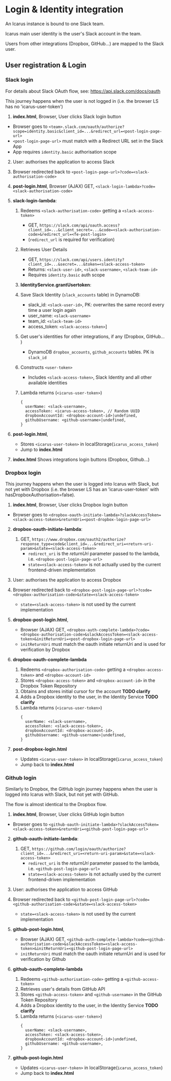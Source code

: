 # Login & Identity integration

An Icarus instance is bound to one Slack team.

Icarus main user identity is the user's Slack account in the team.

Users from other integrations (Dropbox, GitHub...) are mapped to the Slack user.

## User registration & Login

### Slack login

For details about Slack OAuth flow, see: https://api.slack.com/docs/oauth

This journey happens when the user is not logged in (i.e. the browser LS has no 'icarus-user-token')

1. **index.html**, Browser, User clicks Slack login button
  * Browser goes to `<team>.slack.com/oauth/authorize?scope=identity.basic&client_id=...&redirect_url=<post-login-page-url>`
  * `<post-login-page-url>` must match with a Redirect URL set in the Slack App
  * App requires `identity.basic` authorisation scope

2. User: authorises the application to access Slack
3. Browser redirected back to `<post-login-page-url>?code=<slack-authorisation-code>`
4. **post-login.html**, Browser (AJAX) GET, `<slack-login-lambda>?code=<slack-authorisation-code>`
5. **slack-login-lambda**:
    1. Redeems `<slack-authorisation-code>` getting a `<slack-access-token>`
        * GET, `https://slack.com/api/oauth.access?client_id=...&client_secret=...&code=<slack-authorisation-code>&redirect_url=<fe-post-login>`
        * (`redirect_url` is required for verification)

    2. Retrieves User Details
        * GET, `https://slack.com/api/users.identity?client_id=...&secret=...&token=<slack-access-token>`
        * Returns: `<slack-user-id>`, `<slack-username>`, `<slack-team-id>`
        * Requires `identity.basic` auth scope

    3. **IdentityService.grantUsertoken**:
      1. Save Slack Identity (`slack_accounts` table) in DynamoDB:
          * slack_id: `<slack-user-id>`, PK: overwrites the same record every time a user login again
          * user_name: `<slack-username>`
          * team_id: `<slack-team-id>`
          * access_token: `<slack-access-token>`]

      2. Get user's identities for other integrations, if any (Dropbox, GitHub... )
          * DynamoDB `dropbox_accounts`, `github_accounts` tables. PK is `slack_id`

      3. Constructs `<user-token>`
          * Includes `<slack-access-token>`, Slack Identity and all other available identities

     4. Lambda returns (`<icarus-user-token>`)
        ```
        {
          userName: <slack-username>,
          accessToken: <icarus-access-token>, // Random UUID
          dropboxAccountId: <dropbox-account-id>|undefined,
          githubUsername: <github-username>|undefined,
        }
        ```  

6. **post-login.html**,
    * Stores `<icarus-user-token>` in localStorage(`icarus_access_token`)
    * Jump to **index.html**
7. **index.html** Shows integrations login buttons (Dropbox, Github...)


### Dropbox login

This journey happens when the user is logged into Icarus with Slack, but not yet with Dropbox
(i.e. the browser LS has an 'icarus-user-token' with hasDropboxAuthorisation=false).

1. **index.html**, Browser, User clicks Dropbox login button
  * Browser goes to `<dropbox-oauth-initiate-lambda>?slackAccessToken=<slack-access-token>&returnUri=<post-dropbox-login-page-url>`

2. **dropbox-oauth-initiate-lambda**:
    1. GET, `https://www.dropbox.com/oauth2/authorize?response_type=code&client_id=...&redirect_uri=<return-uri-param>&state=<slack-access-token>`
        * `redirect_uri` is the *returnUri* parameter passed to the lambda, i.e. `<dropbox-post-login-page-url>`
        * `state=<slack-access-token>` is not actually used by the current frontend-driven implementation

3. User: authorises the application to access Dropbox
4. Browser redirected back to `<dropbox-post-login-page-url>?code=<dropbox-authorisation-code>&state=<slack-access-token>`
    * `state=<slack-access-token>` is not used by the current implementation

5. **dropbox-post-login.html**,
    * Browser (AJAX) GET, `<dropbox-auth-complete-lambda>?code=<dropbox-authorisation-code>&slackAccessToken=<slack-access-token>&initReturnUri=<post-dropbox-login-page-url>`
    * `initReturnUri` must match the oauth initiate returnUri and is used for verification by Dropbox

6. **dropbox-oauth-complete-lambda**
    1. Redeems `<dropbox-authorisation-code>` getting a `<dropbox-access-token>` and `<dropbox-account-id>`
    2. Stores `<dropbox-access-token>` and `<dropbox-account-id>` in the Dropbox Token Repository
    3. Obtains and stores initial cursor for the account **TODO clarify**
    4. Adds a Dropbox identity to the user, in the Identity Service **TODO clarify**
    5. Lambda returns (`<icarus-user-token>`)
        ```
        {
          userName: <slack-username>,
          accessToken: <slack-access-token>,
          dropboxAccountId: <dropbox-account-id>,
          githubUsername: <github-username>|undefined,
        }
        ```  

7. **post-dropbox-login.html**
    * Updates `<icarus-user-token>` in localStorage(`icarus_access_token`)
    * Jump back to **index.html**

### Github login

Similarly to Dropbox, the GitHub login journey happens when the user is logged into Icarus with Slack, but not yet with GitHub.

The flow is almost identical to the Dropbox flow.

1. **index.html**, Browser, User clicks GitHub login button
  * Browser goes to `<github-oauth-initiate-lambda>?slackAccessToken=<slack-access-token>&returnUri=<github-post-login-page-url>`

2. **github-oauth-initiate-lambda**:
    1. GET, `https://github.com/login/oauth/authorize?client_id=...&redirect_uri=<return-uri-param>&state=<slack-access-token>`
        * `redirect_uri` is the *returnUri* parameter passed to the lambda, i.e. `<github-post-login-page-url>`
        * `state=<slack-access-token>` is not actually used by the current frontend-driven implementation

3. User: authorises the application to access GitHub
4. Browser redirected back to `<github-post-login-page-url>?code=<github-authorisation-code>&state=<slack-access-token>`
    * `state=<slack-access-token>` is not used by the current implementation

5. **github-post-login.html**,
    * Browser (AJAX) GET, `<github-auth-complete-lambda>?code=<github-authorisation-code>&slackAccessToken=<slack-access-token>&initReturnUri=<github-post-login-page-url>`
    * `initReturnUri` must match the oauth initiate returnUri and is used for verification by Github

6. **github-oauth-complete-lambda**
    1. Redeems `<github-authorisation-code>` getting a `<github-access-token>`
    2. Retrieves user's details from GitHub API
    3. Stores `<github-access-token>` and `<github-username>` in the GitHub Token Repository
    4. Adds a Dropbox identity to the user, in the Identity Service **TODO clarify**
    5. Lambda returns (`<icarus-user-token>`)
        ```
        {
          userName: <slack-username>,
          accessToken: <slack-access-token>,
          dropboxAccountId: <dropbox-account-id>|undefined,
          githubUsername: <github-username>,
        }
        ```  

7. **github-post-login.html**
    * Updates `<icarus-user-token>` in localStorage(`icarus_access_token`)
    * Jump back to **index.html**
